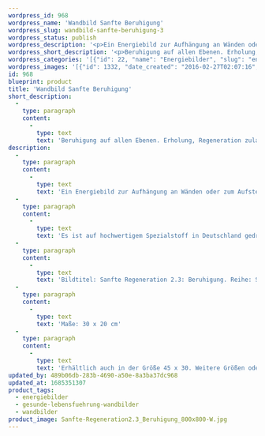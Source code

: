 ```yaml
---
wordpress_id: 968
wordpress_name: 'Wandbild Sanfte Beruhigung'
wordpress_slug: wandbild-sanfte-beruhigung-3
wordpress_status: publish
wordpress_description: '<p>Ein Energiebild zur Aufhängung an Wänden oder zum Aufstellen im Raum mit einem aktivierbaren Informationsfeld zu: Sanfte Regeneration - Beruhigung - Kräftigung: Beruhigung auf allen Ebenen erfahren. Offenheit für Regeneration, für Erholung. Der eigenen, inneren Weisheit folgen, um aufzutanken mit Energie und dem, was darüber hinaus gegebenenfalls erforderlich ist.</p><p>Es ist auf hochwertigem Spezialstoff in Deutschland gedruckt und sorgfältig in Handarbeit auf Holzkeilrahmen aufgezogen. Laut Herstellerangaben ist der farbintensive Druck 70 Jahre lichtecht, waschbar und in einem umweltorientierten Verfahren hergestellt. Der Oberstoff ist mit einer Spezialbeschichtung unterfüttert, so dass, bei Aufhängung an der Wand, der rückseitige Holzrahmen auch bei hellen Farben unsichtbar ist.</p><p>Bildtitel: Sanfte Regeneration 2.3: Beruhigung. Reihe: Sanfte Regeneration</p><p>Maße: 30 x 20 cm</p><p>Erhältlich auch in der Größe 45 x 30. Weitere Größen oder andere Seitenverhältnisse, sind bis 200 cm individuell für Sie innerhalb weniger Tage herstellbar. Bitte kontaktieren Sie uns hierfür unter <a href="mailto:info@elvedenverlag.de">info@elvedenverlag.de</a>.</p><p><a href="https://my.feenbaum.de/anwendung-energie-wandbilder/">Anwendungshinweise</a>      <a href="https://my.feenbaum.de/produktinformation-wandbilder/">Produktinformationen</a></p>'
wordpress_short_description: '<p>Beruhigung auf allen Ebenen. Erholung, Regeneration zulassen</p>'
wordpress_categories: '[{"id": 22, "name": "Energiebilder", "slug": "energiebilder"}, {"id": 41, "name": "Gesunde Lebensf\u00fchrung", "slug": "gesunde-lebensfuehrung-wandbilder"}, {"id": 24, "name": "Wandbilder", "slug": "wandbilder"}]'
wordpress_images: '[{"id": 1332, "date_created": "2016-02-27T02:07:16", "date_created_gmt": "2016-02-27T00:07:16", "date_modified": "2016-02-27T02:07:16", "date_modified_gmt": "2016-02-27T00:07:16", "src": "https://my.feenbaum.de/wp-content/uploads/2016/02/Sanfte-Regeneration2.3_Beruhigung_800x800-W.jpg", "name": "Sanfte-Regeneration2.3_Beruhigung_800x800-W", "alt": ""}]'
id: 968
blueprint: product
title: 'Wandbild Sanfte Beruhigung'
short_description:
  -
    type: paragraph
    content:
      -
        type: text
        text: 'Beruhigung auf allen Ebenen. Erholung, Regeneration zulassen'
description:
  -
    type: paragraph
    content:
      -
        type: text
        text: 'Ein Energiebild zur Aufhängung an Wänden oder zum Aufstellen im Raum mit einem aktivierbaren Informationsfeld zu: Sanfte Regeneration - Beruhigung - Kräftigung: Beruhigung auf allen Ebenen erfahren. Offenheit für Regeneration, für Erholung. Der eigenen, inneren Weisheit folgen, um aufzutanken mit Energie und dem, was darüber hinaus gegebenenfalls erforderlich ist.'
  -
    type: paragraph
    content:
      -
        type: text
        text: 'Es ist auf hochwertigem Spezialstoff in Deutschland gedruckt und sorgfältig in Handarbeit auf Holzkeilrahmen aufgezogen. Laut Herstellerangaben ist der farbintensive Druck 70 Jahre lichtecht, waschbar und in einem umweltorientierten Verfahren hergestellt. Der Oberstoff ist mit einer Spezialbeschichtung unterfüttert, so dass, bei Aufhängung an der Wand, der rückseitige Holzrahmen auch bei hellen Farben unsichtbar ist.'
  -
    type: paragraph
    content:
      -
        type: text
        text: 'Bildtitel: Sanfte Regeneration 2.3: Beruhigung. Reihe: Sanfte Regeneration'
  -
    type: paragraph
    content:
      -
        type: text
        text: 'Maße: 30 x 20 cm'
  -
    type: paragraph
    content:
      -
        type: text
        text: 'Erhältlich auch in der Größe 45 x 30. Weitere Größen oder andere Seitenverhältnisse, sind bis 200 cm individuell für Sie innerhalb weniger Tage herstellbar. Bitte kontaktieren Sie uns hierfür unter info@elvedenverlag.de.'
updated_by: 489b06db-283b-4690-a50e-8a3ba37dc968
updated_at: 1685351307
product_tags:
  - energiebilder
  - gesunde-lebensfuehrung-wandbilder
  - wandbilder
product_image: Sanfte-Regeneration2.3_Beruhigung_800x800-W.jpg
---
```

